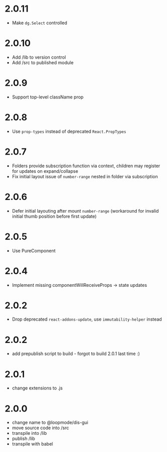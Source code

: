 # 2.0.11

- Make `dg.Select` controlled

# 2.0.10

- Add /lib to version control
- Add /src to published module

# 2.0.9

- Support top-level className prop

# 2.0.8

- Use `prop-types` instead of deprecated `React.PropTypes`

# 2.0.7

- Folders provide subscription function via context, children may register for updates on expand/collapse
- Fix initial layout issue of `number-range` nested in folder via subscription 

# 2.0.6

- Defer initial layouting after mount `number-range` (workaround for invalid initial thumb position before first update)

# 2.0.5

- Use PureComponent

# 2.0.4

- Implement missing componentWillReceiveProps -> state updates

# 2.0.2

- Drop deprecated `react-addons-update`, use `immutability-helper` instead

# 2.0.2

- add prepublish script to build - forgot to build 2.0.1 last time :)

# 2.0.1

- change extensions to .js

# 2.0.0

- change name to @loopmode/dis-gui
- move source code into /src
- transpile into /lib
- publish /lib
- transpile with babel
